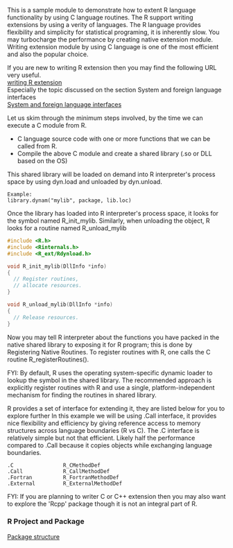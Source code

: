 This is a sample module to demonstrate how to extent R language functionality by using C language routines. The R support writing extensions by using a verity of languages. The R language provides flexibility and simplicity for statistical programing, it is inherently slow. You may turbocharge the performance by creating native extension module. Writing extension module by using C language is one of the most efficient and also the popular choice. 

If you are new to writing R extension then you may find the following URL very useful.  
[writing R extension](https://cran.r-project.org/doc/manuals/R-exts.html)  
Especially the topic discussed on the section System and foreign language interfaces  
[System and foreign language interfaces](https://cran.r-project.org/doc/manuals/r-release/R-exts.html#System-and-foreign-language-interfaces)

Let us skim through the minimum steps involved, by the time we can execute a C module from R.

* C language source code with one or more functions that we can be called from R.
* Compile the above C module and create a shared library (.so or DLL based on the OS)

This shared library will be loaded on demand into R interpreter's process space by using dyn.load and unloaded by dyn.unload.
```
Example:
library.dynam("mylib", package, lib.loc)
```
Once the library has loaded into R interpreter's process space, it looks for the symbol named R_init_mylib.
Similarly, when unloading the object, R looks for a routine named R_unload_mylib

```C
#include <R.h>
#include <Rinternals.h>
#include <R_ext/Rdynload.h>

void R_init_mylib(DllInfo *info)
{
  // Register routines,
  // allocate resources.
}

void R_unload_mylib(DllInfo *info)
{
  // Release resources.
}
```

Now you may tell R interpreter about the functions you have packed in the native shared library to exposing it for R program; this is done by Registering Native Routines.
To register routines with R, one calls the C routine R_registerRoutines().

FYI: By default, R uses the operating system-specific dynamic loader to lookup the symbol in the shared library. The recommended approach is explicitly register routines with R and use a single, platform-independent mechanism for finding the routines in shared library.


R provides a set of interface for extending it, they are listed below for you to explore further 
In this example we will be using .Call interface, it provides nice flexibility and efficiency by giving reference access to memory structures across language boundaries (R vs C). The .C interface is relatively simple but not that efficient. Likely half the performance compared to .Call because it copies objects while exchanging language boundaries.  

```
.C                R_CMethodDef
.Call             R_CallMethodDef
.Fortran          R_FortranMethodDef
.External         R_ExternalMethodDef
```

FYI: If you are planning to writer C or C++ extension then you may also want to explore the 'Rcpp' package though it is not an integral part of R.

### R Project and Package
[Package structure](http://r-pkgs.had.co.nz/package.html)
